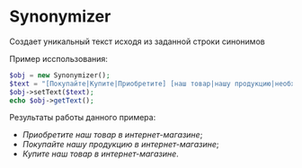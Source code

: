 # Synonymizer
Создает уникальный текст исходя из заданной строки синонимов

Пример исспользования: 
```php
$obj = new Synonymizer();
$text = "[Покупайте|Купите|Приобретите] [наш товар|нашу продукцию|необходимые аксессуары] в интернет-магазине";
$obj->setText($text);
echo $obj->getText();
```

Результаты работы данного примера: 
* _Приобретите наш товар в интернет-магазине_;
* _Покупайте нашу продукцию в интернет-магазине_;
* _Купите наш товар в интернет-магазине_.
